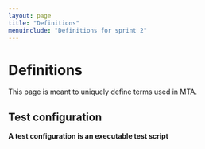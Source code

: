 ```yaml
---
layout: page
title: "Definitions"
menuinclude: "Definitions for sprint 2"
---
```

# Definitions 

This page is meant to uniquely define terms used in MTA.

## Test configuration

**A test configuration is an executable test script** 

